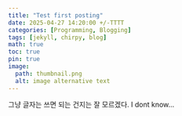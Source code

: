 ```yaml
---
title: "Test first posting"
date: 2025-04-27 14:20:00 +/-TTTT
categories: [Programming, Blogging]
tags: [jekyll, chirpy, blog]
math: true
toc: true
pin: true
image:
  path: thumbnail.png
  alt: image alternative text
---
```



그냥 글자는 쓰면 되는 건지는 잘 모르겠다.
I dont know...
